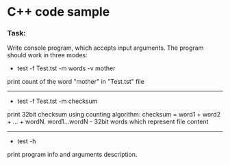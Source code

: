 # C++ code sample
### Task:

Write console program, which accepts input arguments. The program should work in three modes:

* test -f Test.tst -m words -v mother

print count of the word "mother" in "Test.tst" file

***

* test -f Test.tst -m checksum

print 32bit checksum using counting algorithm: checksum = word1 + word2 + ... + wordN. word1...wordN - 32bit words which represent file content

***

* test -h

print program info and arguments description.

